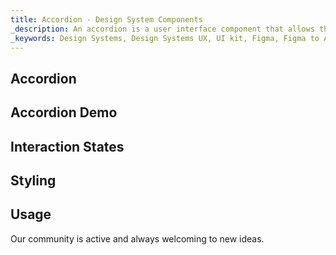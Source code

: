 ```yaml
---
title: Accordion - Design System Components
_description: An accordion is a user interface component that allows the user to hide or reveal content.
_keywords: Design Systems, Design Systems UX, UI kit, Figma, Figma to Angular, Export code from Figma, Figma to HTML, Figma UI kits, Sketch, Ignite UI for Angular, Sketch to Angular, Angular, Angular Design System, Export code from Sketch, Design Kits for Angular, Sketch HTML, Sketch to HTML, Sketch UI kits
---
```


## Accordion

## Accordion Demo

## Interaction States

## Styling

## Usage

Our community is active and always welcoming to new ideas.
